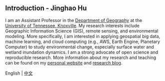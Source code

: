 ## Introduction - Jinghao Hu 

I am an Assistant Professor in the [Department of Geography](https://geography.utk.edu/about-us/faculty/dr-qiusheng-wu/) at the [University of Tennessee, Knoxville](https://www.utk.edu/). My research interests include Geographic Information Science (GIS), remote sensing, and environmental modeling. More specifically, I am interested in applying geospatial big data, machine learning, and cloud computing (e.g., AWS, Earth Engine, Planetary Computer) to study environmental change, especially surface water and wetland inundation dynamics. I am a strong advocate of open science and reproducible research. More information about my research and teaching can be found on my [personal website](https://wetlands.io/) and [research blog](https://blog.gishub.org/).


<!-- # dperf [![Apache V2 License](https://camo.githubusercontent.com/d98c483ecee73f482a5d0a2c3387a50aa06b90bd2b113d27455c2be9ee5a1dee/68747470733a2f2f696d672e736869656c64732e696f2f62616467652f6c6963656e73652d41706163686525323056322d626c75652e737667)](https://github.com/baidu/dperf/blob/main/LICENSE) -->

English | [中文](https://github.com/hujinghaoabcd/hujinghaoabcd/blob/main/README_CN.md)
